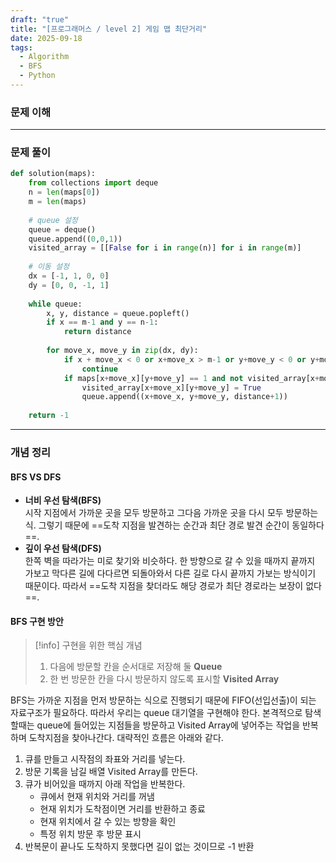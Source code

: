 ```yaml
---
draft: "true"
title: "[프로그래머스 / level 2] 게임 맵 최단거리"
date: 2025-09-18
tags:
  - Algorithm
  - BFS
  - Python
---
```

### 문제 이해
---
### 문제 풀이
```python
def solution(maps):
    from collections import deque
    n = len(maps[0])
    m = len(maps)
    
    # queue 설정
    queue = deque()
    queue.append((0,0,1))
    visited_array = [[False for i in range(n)] for i in range(m)]
    
    # 이동 설정
    dx = [-1, 1, 0, 0]
    dy = [0, 0, -1, 1]
    
    while queue:
        x, y, distance = queue.popleft()
        if x == m-1 and y == n-1:
            return distance
        
        for move_x, move_y in zip(dx, dy):
            if x + move_x < 0 or x+move_x > m-1 or y+move_y < 0 or y+move_y > n-1:
                continue
            if maps[x+move_x][y+move_y] == 1 and not visited_array[x+move_x][y+move_y]:
                visited_array[x+move_x][y+move_y] = True
                queue.append((x+move_x, y+move_y, distance+1))
        
    return -1
```
---
### 개념 정리
#### BFS VS DFS
- **너비 우선 탐색(BFS)**  
	시작 지점에서 가까운 곳을 모두 방문하고 그다음 가까운 곳을 다시 모두 방문하는 식. 그렇기 때문에 ==도착 지점을 발견하는 순간과 최단 경로 발견 순간이 동일하다==.
- **깊이 우선 탐색(DFS)**  
	한쪽 벽을 따라가는 미로 찾기와 비슷하다. 한 방향으로 갈 수 있을 때까지 끝까지 가보고 막다른 길에 다다르면 되돌아와서 다른 길로 다시 끝까지 가보는 방식이기 때문이다. 따라서 ==도착 지점을 찾더라도 해당 경로가 최단 경로라는 보장이 없다==.
#### BFS 구현 방안
> [!info] 구현을 위한 핵심 개념
> 1. 다음에 방문할 칸을 순서대로 저장해 둘 **Queue**  
> 2. 한 번 방문한 칸을 다시 방문하지 않도록 표시할 **Visited Array**  

BFS는 가까운 지점을 먼저 방문하는 식으로 진행되기 때문에 FIFO(선입선출)이 되는 자료구조가 필요하다. 따라서 우리는 queue 대기열을 구현해야 한다. 본격적으로 탐색할때는 queue에 들어있는 지점들을 방문하고 Visited Array에 넣어주는 작업을 반복하며 도착지점을 찾아나간다. 대략적인 흐름은 아래와 같다.
1. 큐를 만들고 시작점의 좌표와 거리를 넣는다.
2. 방문 기록을 남길 배열 Visited Array를 만든다.
3. 큐가 비어있을 때까지 아래 작업을 반복한다.
	- 큐에서 현재 위치와 거리를 꺼냄
	- 현재 위치가 도착점이면 거리를 반환하고 종료
	- 현재 위치에서 갈 수 있는 방향을 확인
	- 특정 위치 방문 후 방문 표시
4. 반복문이 끝나도 도착하지 못했다면 길이 없는 것이므로 -1 반환